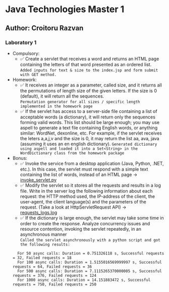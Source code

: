 # Java Technologies Master 1

## Author: Croitoru Razvan

### Laboratory 1

- Compulsory:
  - ✅ Create a servlet that receives a word and returns an HTML page containing the letters of that word presented as an ordered list.  
   ``Added inputs for text & size to the index.jsp and form submit with GET method.``
- Homework:
  - ✅ It receives an integer as a parameter, called size, and it returns all the permutations of length size of the given letters. If the size is 0 (default), it will return all the sequences.  
  ``Permutation generator for all sizes / specific length implemented in the homework page``
  - ✅ If the servlet has access to a server-side file containing a list of acceptable words (a dictionary), it will return only the sequences forming valid words. 
    This list should be large enough; you may use aspell to generate a text file containing English words, or anything similar: WordNet, dexonline, etc.
    For example, if the servlet receives the leters a,a,j,v and the size is 0, it may return the list aa, ava, java (assuming it uses an en english dictionary). 
  ``Generated dictionary using aspell and loaded it into a Set<String> in the WordDictionary class from the homework package``
- Bonus:
  - ✅ Invoke the service from a desktop application (Java, Python, .NET, etc.).
    In this case, the servlet must respond with a simple text containing the list of words, instead of an HTML page -> [invoke_servlet.py](scripts/invoke_servlet.py)
  - ✅ Modify the servlet so it stores all the requests and results in a log file.
  Write in the server log the following information about each request: the HTTP method used, the IP-address of the client, the user-agent, the client language(s) and the parameters of the request. (Take a look at HttpServletRequest API) -> [requests_logs.log](logs/requests_logs.log)
  - ✅ If the dictionary is large enough, the servlet may take some time in order to create the response.
    Analyze concurrency issues and resource contention, invoking the servlet repeatedly, in an asynchronous manner  
  ``Called the servlet asynchronously with a python script and got the following results:``
  ```For 10 async calls: Duration = 0.216743095 s, Successful requests = 9, Failed requests = 1
    For 50 async calls: Duration = 0.751326118 s, Successful requests = 32, Failed requests = 18
    For 100 async calls: Duration = 1.5155016569999997 s, Successful requests = 64, Failed requests = 36
    For 500 async calls: Duration = 7.1115265370000005 s, Successful requests = 376, Failed requests = 124
    For 1000 async calls: Duration = 14.151883472 s, Successful requests = 750, Failed requests = 250